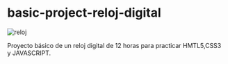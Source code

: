 # basic-project-reloj-digital

![reloj](https://user-images.githubusercontent.com/76560887/193076765-ee9781a5-a45a-4f37-b33a-52950588411d.png)



Proyecto básico de un reloj digital de 12 horas para practicar HMTL5,CSS3 y JAVASCRIPT.
